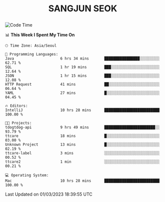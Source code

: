 <h1>
 <p align="center">
   SANGJUN SEOK
 </p>
</h1>

<!--START_SECTION:waka-->
![Code Time](http://img.shields.io/badge/Code%20Time-2%2C279%20hrs%2013%20mins-blue)

📊 **This Week I Spent My Time On** 

```text
🕑︎ Time Zone: Asia/Seoul

💬 Programming Languages: 
Java                     6 hrs 34 mins       ████████████████░░░░░░░░░   62.71 % 
SQL                      1 hr 19 mins        ███░░░░░░░░░░░░░░░░░░░░░░   12.64 % 
JSON                     1 hr 15 mins        ███░░░░░░░░░░░░░░░░░░░░░░   12.08 % 
HTTP Request             41 mins             ██░░░░░░░░░░░░░░░░░░░░░░░   06.64 % 
YAML                     27 mins             █░░░░░░░░░░░░░░░░░░░░░░░░   04.45 % 

🔥 Editors: 
IntelliJ                 10 hrs 28 mins      █████████████████████████   100.00 % 

🐱‍💻 Projects: 
tdogtdog-api             9 hrs 49 mins       ███████████████████████░░   93.79 % 
ttcare                   18 mins             █░░░░░░░░░░░░░░░░░░░░░░░░   03.00 % 
Unknown Project          13 mins             █░░░░░░░░░░░░░░░░░░░░░░░░   02.19 % 
ttcare-label             3 mins              ░░░░░░░░░░░░░░░░░░░░░░░░░   00.52 % 
ttcare2                  1 min               ░░░░░░░░░░░░░░░░░░░░░░░░░   00.21 % 

💻 Operating System: 
Mac                      10 hrs 28 mins      █████████████████████████   100.00 % 
```


 Last Updated on 01/03/2023 18:39:55 UTC
<!--END_SECTION:waka-->
